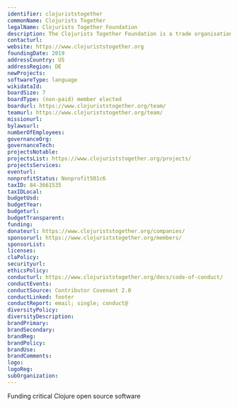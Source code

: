 ```yaml
---
identifier: clojuriststogether
commonName: Clojurists Together
legalName: Clojurists Together Foundation
description: The Clojurists Together Foundation is a trade organisation, dedicated to funding and supporting open source software, infrastructure, and documentation that is important to the Clojure and ClojureScript community.
contacturl:
website: https://www.clojuriststogether.org
foundingDate: 2019
addressCountry: US
addressRegion: DE
newProjects:
softwareType: language
wikidataId:
boardSize: 7
boardType: (non-paid) member elected
boardurl: https://www.clojuriststogether.org/team/
teamurl: https://www.clojuriststogether.org/team/
missionurl:
bylawsurl:
numberOfEmployees:
governanceOrg:
governanceTech:
projectsNotable:
projectsList: https://www.clojuriststogether.org/projects/
projectsServices:
eventurl:
nonprofitStatus: Nonprofit501c6
taxID: 84-3661535
taxIDLocal:
budgetUsd:
budgetYear:
budgeturl:
budgetTransparent:
funding:
donateurl: https://www.clojuriststogether.org/companies/
sponsorurl: https://www.clojuriststogether.org/members/
sponsorList:
licenses:
claPolicy:
securityurl:
ethicsPolicy:
conducturl: https://www.clojuriststogether.org/docs/code-of-conduct/
conductEvents:
conductSource: Contributor Covenant 2.0
conductLinked: footer
conductReport: email; single; conduct@
diversityPolicy:
diversityDescription:
brandPrimary:
brandSecondary:
brandReg:
brandPolicy:
brandUse:
brandComments:
logo:
logoReg:
subOrganization:
---
```


Funding critical Clojure open source software
